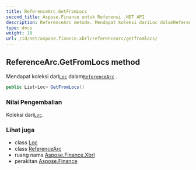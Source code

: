```yaml
---
title: ReferenceArc.GetFromLocs
second_title: Aspose.Finance untuk Referensi .NET API
description: ReferenceArc metode. Mendapat koleksi dariLoc dalamReferenceArc .
type: docs
weight: 10
url: /id/net/aspose.finance.xbrl/referencearc/getfromlocs/
---
```

## ReferenceArc.GetFromLocs method

Mendapat koleksi dari[`Loc`](../../loc/) dalam[`ReferenceArc`](../) .

```csharp
public List<Loc> GetFromLocs()
```

### Nilai Pengembalian

Koleksi dari[`Loc`](../../loc/).

### Lihat juga

* class [Loc](../../loc/)
* class [ReferenceArc](../)
* ruang nama [Aspose.Finance.Xbrl](../../referencearc/)
* perakitan [Aspose.Finance](../../../)


